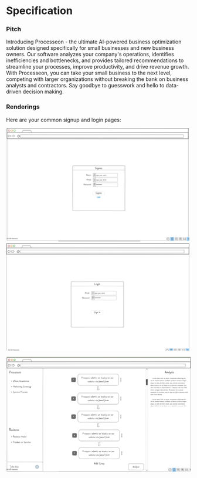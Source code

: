 # Specification

### Pitch

Introducing Processeon - the ultimate AI-powered business optimization solution designed specifically for small businesses and new business owners. Our software analyzes your company's operations, identifies inefficiencies and bottlenecks, and provides tailored recommendations to streamline your processes, improve productivity, and drive revenue growth. With Processeon, you can take your small business to the next level, competing with larger organizations without breaking the bank on business analysts and contractors. Say goodbye to guesswork and hello to data-driven decision making.

### Renderings

Here are your common signup and login pages:

<img src="./Images/Signup%20Spec.png" alt="Signup Page" width="500" />

<img src="./Images/Login%20Spec.png" alt="Login Page" width="500" />



 ![Main Page](./Images/Main%20Spec.png)